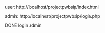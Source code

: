 user:
http://localhost/projectpwbsip/index.html

admin:
http://localhost/projectpwbsip/login.php

DONE
login admin
